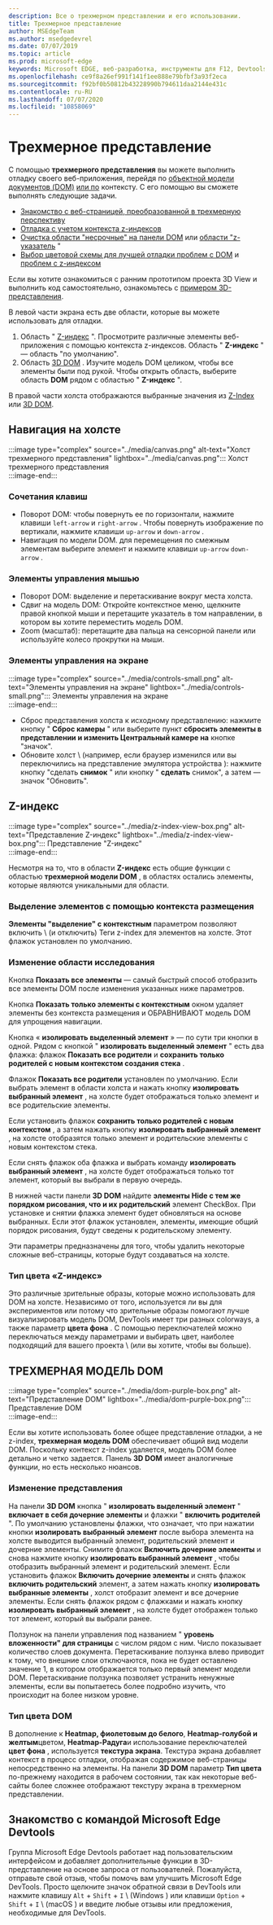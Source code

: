 ```yaml
---
description: Все о трехмерном представлении и его использовании.
title: Трехмерное представление
author: MSEdgeTeam
ms.author: msedgedevrel
ms.date: 07/07/2019
ms.topic: article
ms.prod: microsoft-edge
keywords: Microsoft EDGE, веб-разработка, инструменты для F12, Devtools
ms.openlocfilehash: ce9f8a26ef991f141f1ee888e79bfbf3a93f2eca
ms.sourcegitcommit: f92bf0b50812b43228990b794611daa2144e431c
ms.contentlocale: ru-RU
ms.lasthandoff: 07/07/2020
ms.locfileid: "10858069"
---
```

# Трехмерное представление  

С помощью **трехмерного представления** вы можете выполнить отладку своего веб-приложения, перейдя по [объектной модели документов (DOM)][MDNDocumentObjectModel] [или по][MDNZIndex] контексту.  С его помощью вы сможете выполнять следующие задачи.  

*   [Знакомство с веб-страницей, преобразованной в трехмерную перспективу](#3d-dom)  
*   [Отладка с учетом контекста z-индексов](#z-index)  
*   [Очистка области "несрочные" на панели DOM](#changing-your-view) или [области "z-указатель](#change-the-scope-of-your-exploration) "  
*   [Выбор цветовой схемы для лучшей отладки проблем с DOM](#dom-color-type) и [проблем с z-индексом](#z-index-color-type)  

Если вы хотите ознакомиться с ранним прототипом проекта 3D View и выполнить код самостоятельно, ознакомьтесь с [примером 3D-представления][GithubMicrosoftedgeDevtoolssamples3dview].   

В левой части экрана есть две области, которые вы можете использовать для отладки.  

1.  Область " [Z-индекс](#z-index) ".  Просмотрите различные элементы веб-приложения с помощью контекста z-индексов.  Область " **Z-индекс** " — область "по умолчанию".  
1.  Область [3D DOM](#3d-dom) .  Изучите модель DOM целиком, чтобы все элементы были под рукой.  Чтобы открыть область, выберите область **DOM** рядом с областью " **Z-индекс** ".  
    
В правой части холста отображаются выбранные значения из [Z-Index](#z-index) или [3D DOM](#3d-dom).  

## Навигация на холсте  

:::image type="complex" source="../media/canvas.png" alt-text="Холст трехмерного представления" lightbox="../media/canvas.png":::
   Холст трехмерного представления  
:::image-end:::  

### Сочетания клавиш  

*   Поворот DOM: чтобы повернуть ее по горизонтали, нажмите клавиши `left-arrow` и `right-arrow` .  Чтобы повернуть изображение по вертикали, нажмите клавиши `up-arrow` и `down-arrow` .  
*   Навигация по модели DOM. для перемещения по смежным элементам выберите элемент и нажмите клавиши `up-arrow` `down-arrow` .  

### Элементы управления мышью  

*   Поворот DOM: выделение и перетаскивание вокруг места холста.  
*   Сдвиг на модель DOM: Откройте контекстное меню, щелкните правой кнопкой мыши и перетащите указатель в том направлении, в котором вы хотите переместить модель DOM.  
*   Zoom (масштаб): перетащите два пальца на сенсорной панели или используйте колесо прокрутки на мыши.  

### Элементы управления на экране  

:::image type="complex" source="../media/controls-small.png" alt-text="Элементы управления на экране" lightbox="../media/controls-small.png":::
   Элементы управления на экране  
:::image-end:::  

*   Сброс представления холста к исходному представлению: нажмите кнопку " **Сброс камеры** " или выберите пункт **сбросить элементы в представлении и изменить Центральный камере на** кнопке "значок".  
*   Обновите холст \ (например, если браузер изменился или вы переключились на представление эмулятора устройства \): нажмите кнопку "сделать **снимок** " или кнопку " **сделать** снимок", а затем — значок "Обновить".  

## Z-индекс  

:::image type="complex" source="../media/z-index-view-box.png" alt-text="Представление Z-индекс" lightbox="../media/z-index-view-box.png":::
   Представление "Z-индекс"  
:::image-end:::  

Несмотря на то, что в области **Z-индекс** есть общие функции с областью **трехмерной модели DOM** , в областях остались элементы, которые являются уникальными для области.  

### Выделение элементов с помощью контекста размещения  

**Элементы "выделение" с контекстным** параметром позволяют включить \ (и отключить) Теги z-index для элементов на холсте.  Этот флажок установлен по умолчанию.  

### Изменение области исследования  

Кнопка **Показать все элементы** — самый быстрый способ отобразить все элементы DOM после изменения указанных ниже параметров.  

Кнопка **Показать только элементы с контекстным** окном удаляет элементы без контекста размещения и ОБРАВНИВАЮТ модель DOM для упрощения навигации.  

Кнопка « **изолировать выделенный элемент** » — по сути три кнопки в одной.  Рядом с кнопкой " **изолировать выделенный элемент** " есть два флажка: флажок **Показать все родители** и **сохранить только родителей с новым контекстом создания стека** .  

Флажок **Показать все родители** установлен по умолчанию.  Если выбрать элемент в области холста и нажать кнопку **изолировать выбранный элемент** , на холсте будет отображаться только элемент и все родительские элементы.  

Если установить флажок **сохранить только родителей с новым контекстом** , а затем нажать кнопку **изолировать выбранный элемент** , на холсте отобразятся только элемент и родительские элементы с новым контекстом стека.  

Если снять флажок оба флажка и выбрать команду **изолировать выбранный элемент** , на холсте будет отображаться только тот элемент, который вы выбрали в первую очередь.  

В нижней части панели **3D DOM** найдите **элементы Hide с тем же порядком рисования, что и их родительский** элемент CheckBox.  При установке и снятии флажка элемент будет обновляться на основе выбранных.  Если этот флажок установлен, элементы, имеющие общий порядок рисования, будут сведены к родительскому элементу.  

Эти параметры предназначены для того, чтобы удалить некоторые сложные веб-страницы, которые будут создаваться на холсте.  

### Тип цвета «Z-индекс»  

Это различные зрительные образы, которые можно использовать для DOM на холсте.  Независимо от того, используется ли вы для экспериментов или потому что зрительные образы помогают лучше визуализировать модель DOM, DevTools имеет три разных colorways, а также параметр **цвета фона** .  С помощью переключателей можно переключаться между параметрами и выбирать цвет, наиболее подходящий для вашего проекта \ (или вы хотите, чтобы вы больше).  

## ТРЕХМЕРНАЯ МОДЕЛЬ DOM  

:::image type="complex" source="../media/dom-purple-box.png" alt-text="Представление DOM" lightbox="../media/dom-purple-box.png":::
   Представление DOM  
:::image-end:::  

Если вы хотите использовать более общее представление отладки, а не z-index, **трехмерная модель DOM** обеспечивает общий вид модели DOM.  Поскольку контекст z-index удаляется, модель DOM более детально и четко задается.  Панель **3D DOM** имеет аналогичные функции, но есть несколько нюансов.  

### Изменение представления  

На панели **3D DOM** кнопка " **изолировать выделенный элемент** " **включает в себя дочерние элементы** и флажки " **включить родителей** ".  По умолчанию установлены флажки, что означает, что при нажатии кнопки **изолировать выбранный элемент** после выбора элемента на холсте выводится выбранный элемент, родительский элемент и дочерние элементы.  Снимите флажок **Включить дочерние элементы** и снова нажмите кнопку **изолировать выбранный элемент** , чтобы отобразить выбранный элемент и родительский элемент.  Если установить флажок **Включить дочерние элементы** и снять флажок **включить родительский** элемент, а затем нажать кнопку **изолировать выбранные элементы** , холст отобразит элемент и все дочерние элементы.  Если снять флажок рядом с флажками и нажать кнопку **изолировать выбранный элемент** , на холсте будет отображен только тот элемент, который вы выбрали ранее.  

Ползунок на панели управления под названием " **уровень вложенности" для страницы** с числом рядом с ним.  Число показывает количество слоев документа.  Перетаскивание ползунка влево приводит к тому, что внешние слои отключаются, пока не будет оставлено значение 1, в котором отображается только первый элемент модели DOM.  Перетаскивание ползунка позволяет устранить ненужные элементы, если вы попытаетесь более подробно изучить, что происходит на более низком уровне.  

### Тип цвета DOM  

В дополнение к **Heatmap, фиолетовым до белого**, **Heatmap-голубой и желтым**цветом, **Heatmap-Радуга**и использование переключателей **цвет фона** , используется **текстура экрана**.  Текстура экрана добавляет контекст в процесс отладки, отображая содержимое веб-страницы непосредственно на элементы.  На панели **3D DOM** параметр **Тип цвета** по-прежнему находится в рабочем состоянии, так как некоторые веб-сайты более сложнее отображают текстуру экрана в трехмерном представлении.  

## Знакомство с командой Microsoft Edge Devtools  

Группа Microsoft Edge Devtools работает над пользовательским интерфейсом и добавляет дополнительные функции в 3D-представление на основе запроса от пользователей.  Пожалуйста, отправьте свой отзыв, чтобы помочь вам улучшить Microsoft Edge DevTools.  Просто щелкните значок обратной связи в DevTools или нажмите клавишу `Alt` + `Shift` + `I` \ (Windows \) или клавиши `Option` + `Shift` + `I` \ (macOS \) и введите любые отзывы или предложения, необходимые для DevTools.  

<!-- links -->  

[GithubMicrosoftedgeDevtoolssamples3dview]: https://github.com/MicrosoftEdge/DevToolsSamples/tree/master/3DView "DevTools 3D View (Microsoft EDGE) — MicrosoftEdge/DevToolsSamples | GitHub"  

[MDNDocumentObjectModel]: https://developer.mozilla.org/docs/Web/API/Document_Object_Model "Объектная модель документов (DOM) | MDN"  
[MDNZIndex]: https://developer.mozilla.org/docs/Web/CSS/z-index "z-индекс | MDN"  
